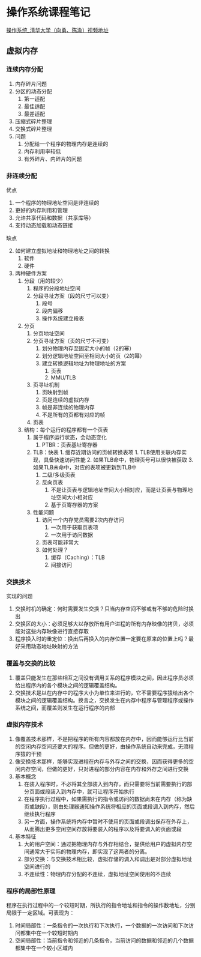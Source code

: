 操作系统课程笔记
======================================

[操作系统_清华大学（向勇、陈渝）视频地址](https://www.bilibili.com/video/BV1js411b7vg)

## 虚拟内存

### 连续内存分配

1. 内存碎片问题
2. 分区的动态分配
    1. 第一适配
    2. 最佳适配
    3. 最差适配
3. 压缩式碎片整理
4. 交换式碎片整理
5. 问题
    1. 分配给一个程序的物理内存是连续的
    2. 内存利用率较低
    3. 有外碎片、内碎片的问题

### 非连续分配

优点

1. 一个程序的物理地址空间是非连续的
2. 更好的内存利用和管理
3. 允许共享代码和数据（共享库等）
4. 支持动态加载和动态链接

缺点

2. 如何建立虚拟地址和物理地址之间的转换
    1. 软件
    2. 硬件
3. 两种硬件方案
    1. 分段（用的较少）
        1. 程序的分段地址空间
        2. 分段寻址方案（段的尺寸可以变）
            1. 段号
            2. 段内偏移
            3. 操作系统建立段表
    2. 分页
        1. 分页地址空间
        2. 分页寻址方案（页的尺寸不可变）
            1. 划分物理内存至固定大小的帧（2的幂）
            2. 划分逻辑地址空间至相同大小的页（2的幂）
            3. 建立转换逻辑地址为物理地址的方案
                1. 页表
                2. MMU/TLB
        3. 页寻址机制
            1. 页映射到帧
            2. 页是连续的虚拟内存
            3. 帧是非连续的物理内存
            4. 不是所有的页都有对应的帧
        4. 页表
    3. 结构：每个运行的程序都有一个页表
        1. 属于程序运行状态，会动态变化
            1. PTBR：页表基址寄存器
        2. TLB：快表
                1. 缓存近期访问的页帧转换表项
                    1. TLB使用关联内存实现，具备快速访问性能
                    2. 如果TLB命中，物理页号可以很快被获取
                    3. 如果TLB未命中，对应的表项被更新到TLB中
            1. 二级/多级页表
            2. 反向页表
                1. 不是让页表与逻辑地址空间大小相对应，而是让页表与物理地址空间大小相对应
                2. 基于页寄存器的方案
        3. 性能问题
            1. 访问一个内存党员需要2次内存访问
                1. 一次用于获取页表项
                2. 一次用于访问数据
            2. 页表可能非常大
            3. 如何处理？
                1. 缓存（Caching）：TLB
                2. 间接访问
### 交换技术

实现的问题

1. 交换时机的确定：何时需要发生交换？只当内存空间不够或有不够的危险时换出
2. 交换区的大小：必须足够大以存放所有用户进程的所有内存映像的拷贝，必须能对这些内存映像进行直接存取
3. 程序换入时的重定位：换出后再换入的内存位置一定要在原来的位置上吗？最好采用动态地址映射的方法

### 覆盖与交换的比较

1. 覆盖只能发生在那些相互之间没有调用关系的程序模块之间，因此程序员必须给出程序内的各个模块之间的逻辑覆盖结构。
2. 交换技术是以在内存中的程序大小为单位来进行的，它不需要程序猿给出各个模块之间的逻辑覆盖结构。换言之，交换发生在内存中程序与管理程序或操作系统之间，而覆盖则发生在运行程序的内部

### 虚拟内存技术

1. 像覆盖技术那样，不是把程序的所有内容都放在内存中，因而能够运行比当前的空闲内存空间还要大的程序。但做的更好，由操作系统自动来完成，无须程序猿的干预
2. 像交换技术那样，能够实现进程在内存与外存之间的交换，因而获得更多的空闲内存空间，但做的更好，只对进程的部分内容在内存和外存之间进行交换
3. 基本概念
    1. 在装入程序时，不必将其全部装入到内存，而只需要将当前需要执行的部分页面或段装入到内存中，就可让程序开始执行
    2. 在程序执行过程中，如果需执行的指令或访问的数据尚未在内存（称为缺页或缺段），则由处理器通知操作系统将相应的页面或段调入到内存，然后继续执行程序
    3. 另一方面，操作系统将内存中暂时不使用的页面或段调出保存在外存上，从而腾出更多空闲空间存放将要装入的程序以及将要调入的页面或段
4. 基本特征
    1. 大的用户空间：通过把物理内存与外存相结合，提供给用户的虚拟内存空间通常大于实际的物理内存，即实现了这两者的分离。
    2. 部分交换：与交换技术相比较，虚拟存储的调入和调出是对部分虚拟地址空间进行的
    3. 不连续性：物理内存分配的不连续，虚拟地址空间使用的不连续

### 程序的局部性原理

程序在执行过程中的一个较短时期，所执行的指令地址和指令的操作数地址，分别局限于一定区域。可表现为：
1. 时间局部性：一条指令的一次执行和下次执行，一个数据的一次访问和下次访问都集中在一个较短时期内
2. 空间局部性：当前指令和邻近的几条指令，当前访问的数据和邻近的几个数据都集中在一个较小区域内